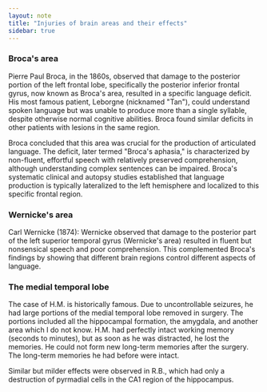 ```yaml
---
layout: note
title: "Injuries of brain areas and their effects"
sidebar: true
---
```


### Broca's area


Pierre Paul Broca, in the 1860s, observed that damage to the posterior portion of the left frontal lobe, specifically the posterior inferior frontal gyrus, now known as Broca's area, resulted in a specific language deficit. His most famous patient, Leborgne (nicknamed "Tan"), could understand spoken language but was unable to produce more than a single syllable, despite otherwise normal cognitive abilities. Broca found similar deficits in other patients with lesions in the same region.

Broca concluded that this area was crucial for the production of articulated language. The deficit, later termed "Broca's aphasia," is characterized by non-fluent, effortful speech with relatively preserved comprehension, although understanding complex sentences can be impaired. Broca's systematic clinical and autopsy studies established that language production is typically lateralized to the left hemisphere and localized to this specific frontal region.


### Wernicke's area

Carl Wernicke (1874): Wernicke observed that damage to the posterior part of the left superior temporal gyrus (Wernicke's area) resulted in fluent but nonsensical speech and poor comprehension. This complemented Broca's findings by showing that different brain regions control different aspects of language.

### The medial temporal lobe

The case of H.M. is historically famous.
Due to uncontrollable seizures, he had large portions of the medial temporal lobe removed in surgery. 
The portions included all the hippocampal formation, the amygdala, and another area which I do not know.
H.M. had perfectly intact working memory (seconds to minutes), but as soon as he was distracted, he lost the memories.
He could not form new long-term memories after the surgery.
The long-term memories he had before were intact.

Similar but milder effects were observed in R.B., which had only a destruction of pyrmadial cells in the CA1 region of the hippocampus.